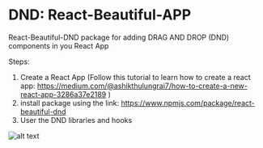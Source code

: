 # DND: React-Beautiful-APP

React-Beautiful-DND package for adding DRAG AND DROP (DND) components in you React App

Steps:
1. Create a React App (Follow this tutorial to learn how to create a react app: https://medium.com/@ashikthulungrai7/how-to-create-a-new-react-app-3286a37e2189 )
2. install package using the link: https://www.npmjs.com/package/react-beautiful-dnd
3. User the DND libraries and hooks

![alt text](https://github.com/[ashikrai]/[DND-React-Beautiful-DND]/blob/[main]/DND.gif?raw=true)



